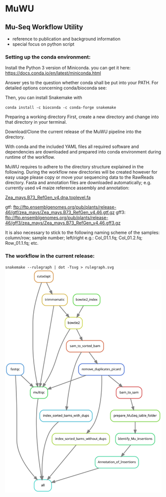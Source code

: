 # MuWU
## Mu-Seq Workflow Utility 

- reference to publication and background information 
- special focus on python script

### Setting up the conda environment: 
Install the Python 3 version of Miniconda.
you can get it here: https://docs.conda.io/en/latest/miniconda.html

Answer yes to the question whether conda shall be put into your PATH.
For detailed options concerning conda/bioconda see:

Then, you can install Snakemake with

`conda install -c bioconda -c conda-forge snakemake`

Preparing a working directory
First, create a new directory and change into that directory in your terminal.

Download/Clone the current release of the MuWU pipeline into the directory.

With conda and the included YAML files all required software and dependencies are downloaded and prepared into conda environment during runtime of the workflow.

MuWU requires to adhere to the directory structure explained in the following.
During the workflow new directories will be created however for easy usage please copy or move your sequencing data to the RawReads directory. 
Fasta and annotation files are downloaded automatically; e.g. currently used v4 maize reference assembly and annotation:

[Zea_mays.B73_RefGen_v4.dna.toplevel.fa](ftp://ftp.ensemblgenomes.org/pub/plants/release-46/fasta/zea_mays/dna/)

gtf: ftp://ftp.ensemblgenomes.org/pub/plants/release-46/gtf/zea_mays/Zea_mays.B73_RefGen_v4.46.gtf.gz
gff3: ftp://ftp.ensemblgenomes.org/pub/plants/release-46/gff3/zea_mays/Zea_mays.B73_RefGen_v4.46.gff3.gz


It is also necessary to stick to the following naming scheme of the samples:
column/row; sample number; left/right
e.g.:
Col_01.1.fq; 
Col_01.2.fq; 
Row_01.1.fq; 
etc. 


### The workflow in the current release:
`snakemake --rulegraph | dot -Tsvg > rulegraph.svg`
![Alt text](./rulegraph.svg)
